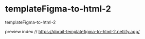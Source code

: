 # templateFigma-to-html-2
templateFigma-to-html-2

preview index // https://dorail-templatefigma-to-html-2.netlify.app/

